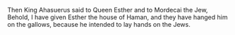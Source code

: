 Then King Ahasuerus said to Queen Esther and to Mordecai the Jew, Behold, I have given Esther the house of Haman, and they have hanged him on the gallows, because he intended to lay hands on the Jews.
